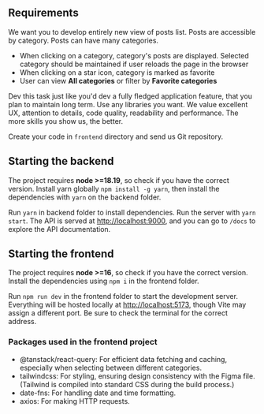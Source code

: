 ## Requirements

We want you to develop entirely new view of posts list. Posts are accessible by category. Posts can have many categories.

- When clicking on a category, category's posts are displayed. Selected category should be maintained if user reloads the page in the browser
- When clicking on a star icon, category is marked as favorite
- User can view **All categories** or filter by **Favorite categories**

Dev this task just like you'd dev a fully fledged application feature, that you plan to maintain long term. Use any libraries you want. We value excellent UX, attention to details, code quality, readability and performance. The more skills you show us, the better.

Create your code in `frontend` directory and send us Git repository.

## Starting the backend

The project requires **node >=18.19**, so check if you have the correct version. Install yarn globally `npm install -g yarn`, then install the dependencies with `yarn` on the backend folder.

Run `yarn` in backend folder to install dependencies. Run the server with `yarn start`. The API is served at [http://localhost:9000](http://localhost:9000/), and you can go to `/docs` to explore the API documentation.

## Starting the frontend

The project requires **node >=16**, so check if you have the correct version. Install the dependencies using `npm i` in the frontend folder.

Run `npm run dev` in the frontend folder to start the development server. Everything will be hosted locally at [http://localhost:5173](http://localhost:5173/), though Vite may assign a different port. Be sure to check the terminal for the correct address.

### Packages used in the frontend project

- @tanstack/react-query: For efficient data fetching and caching, especially when selecting between different categories.
- tailwindcss: For styling, ensuring design consistency with the Figma file. (Tailwind is compiled into standard CSS during the build process.)
- date-fns: For handling date and time formatting.
- axios: For making HTTP requests.
